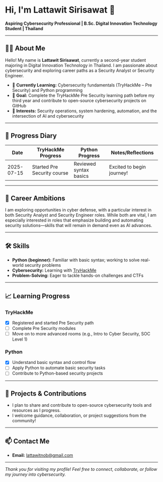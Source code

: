 # Hi, I'm Lattawit Sirisawat 👋

**Aspiring Cybersecurity Professional | B.Sc. Digital Innovation Technology Student | Thailand**

---

## 👨‍🎓 About Me

Hello! My name is **Lattawit Sirisawat**, currently a second-year student majoring in Digital Innovation Technology in Thailand. I am passionate about cybersecurity and exploring career paths as a Security Analyst or Security Engineer.

- 🌱 **Currently Learning:** Cybersecurity fundamentals (TryHackMe – Pre Security) and Python programming
- 🎯 **Goal:** Complete the TryHackMe Pre Security learning path before my third year and contribute to open-source cybersecurity projects on GitHub
- 🔎 **Interests:** Security operations, system hardening, automation, and the intersection of AI and cybersecurity

---

## 📅 Progress Diary

| Date       | TryHackMe Progress           | Python Progress             | Notes/Reflections          |
|------------|-----------------------------|-----------------------------|----------------------------|
| 2025-07-15 | Started Pre Security course | Reviewed syntax basics      | Excited to begin journey!  |

---

## 🚀 Career Ambitions

I am exploring opportunities in cyber defense, with a particular interest in both Security Analyst and Security Engineer roles. While both are vital, I am especially interested in roles that emphasize building and automating security solutions—skills that will remain in demand even as AI advances.

---

## 🛠️ Skills

- **Python (beginner):** Familiar with basic syntax; working to solve real-world security problems
- **Cybersecurity:** Learning with [TryHackMe](https://tryhackme.com/)
- **Problem-Solving:** Eager to tackle hands-on challenges and CTFs

---

## 📈 Learning Progress

### TryHackMe
- [x] Registered and started Pre Security path
- [ ] Complete Pre Security modules
- [ ] Move on to more advanced rooms (e.g., Intro to Cyber Security, SOC Level 1)

### Python
- [x] Understand basic syntax and control flow
- [ ] Apply Python to automate basic security tasks
- [ ] Contribute to Python-based security projects

---

## 📝 Projects & Contributions

- I plan to share and contribute to open-source cybersecurity tools and resources as I progress.  
- I welcome guidance, collaboration, or project suggestions from the community!

---

## 📫 Contact Me

- **Email:** lattawitnob@gmail.com

---

*Thank you for visiting my profile! Feel free to connect, collaborate, or follow my journey into cybersecurity.*
